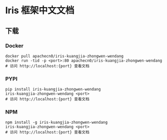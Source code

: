 # Iris 框架中文文档

## 下载

### Docker

```
docker pull apachecn0/iris-kuangjia-zhongwen-wendang
docker run -tid -p <port>:80 apachecn0/iris-kuangjia-zhongwen-wendang
# 访问 http://localhost:{port} 查看文档
```

### PYPI

```
pip install iris-kuangjia-zhongwen-wendang
iris-kuangjia-zhongwen-wendang <port>
# 访问 http://localhost:{port} 查看文档
```

### NPM

```
npm install -g iris-kuangjia-zhongwen-wendang
iris-kuangjia-zhongwen-wendang <port>
# 访问 http://localhost:{port} 查看文档
```